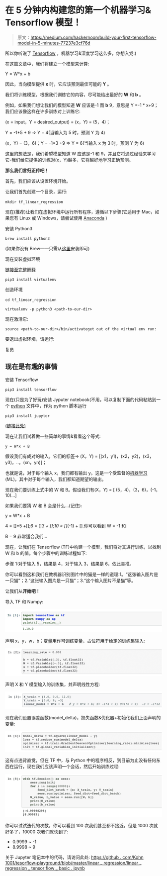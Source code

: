 # 在 5 分钟内构建您的第一个机器学习& Tensorflow 模型！

> 原文：<https://medium.com/hackernoon/build-your-first-tensorflow-model-in-5-minutes-77237e3cf76d>

所以你听说了 [Tensorflow](https://www.tensorflow.org/) ，机器学习&深度学习这么多，你想入党:)

在这篇文章中，我们将建立一个模型来计算:

Y = W*x + b

因此，当向模型提供 **x** 时，它应该预测最佳可能的 **Y** 。

我们将训练模型，根据我们训练它的内容，尽可能给出最好的 **W** 和 **b** 。

例如，如果我们想让我们的模型知道 **W** 应该是-1 而 **b** 9，意思是 Y =-1 * x+9；我们应该像这样在许多训练对上训练它:

(x = input，Y = desired_output) = (x，Y) = (5，4)；

Y = -1*5 + 9 => Y = 4(当输入为 5 时，预测 Y 为 4)

(x，Y) = (3，6)；Y = -1*3 +9 => Y = 6(当输入 x 为 3 时，预测 Y 为 6)

这里的想法是，我们希望模型知道 W 应该是-1 和 9，并且它将通过经验来学习它-我们给它提供的训练对(x，Y)越多，它将越好地学习正确预测。

**那么我们言归正传吧！**

首先，我们应该从设置环境开始。

让我们首先创建一个目录，运行:

`mkdir tf_linear_regression`

现在(推荐)让我们在虚拟环境中运行所有程序，遵循以下步骤(它适用于 Mac，如果您有 Linux 或 Windows，请尝试使用 [Anaconda](https://www.anaconda.com/) )

安装 Python3

```
brew install python3
```

(如果你没有 Brew——只需从[这里](https://brew.sh/)安装即可)

现在安装虚拟环境

[链接至完整解释](https://stackoverflow.com/a/54183964/1340604)

```
pip3 install virtualenv
```

创造环境

`cd tf_linear_regression`

```
virtualenv -p python3 <path-to-our-dir>
```

现在激活它:

```
source <path-to-our-dir>/bin/activateget out of the virtual env run:
```

要退出虚拟环境，请运行:

复员

## 现在是有趣的事情

安装 Tensorflow

```
pip3 install tensorflow
```

现在(只是为了好玩)安装 Jyputer notebook(不用，可以复制下面的代码粘贴到一个 [python](https://hackernoon.com/tagged/python) 文件中，作为 python 脚本运行

```
pip3 install jupyter
```

[(链接此处)](https://jupyter.readthedocs.io/en/latest/install.html)

现在让我们试着做一些简单的事情&看看这个等式:

```
y = W*x + B
```

假设我们有成对的输入，它们的标签=> (X，Y) = [(x1，y1)，(x2，y2)，(x3，y3)，..，(xn，yn)]；

也就是说，对于每个输入 x，我们都有输出 y。这是一个受监督的[机器学习](https://hackernoon.com/tagged/machine-learning) (ML)，其中对于每个输入，我们都知道期望的输出。

现在我们要训练上式中的 W 和 B。假设我们有(X，Y) = [ (5，4)，(3，6)，(-1，10)…]

如果我们要猜 W 和 B 会是什么…(记住):

y = W*x + B

4 = []*5 +[];6 = []*3 + [];10 = []*(-1) + [].你可以看到 W = -1 和

B = 9 非常适合我们…

现在，让我们在 Tensorflow (TF)中构建一个模型，我们将对其进行训练，以找到 W 和 b 的值。每个步骤中的训练过程如下:

步骤 1:对于输入 5，结果是 4，对于输入 3，结果是 6，依此类推。

你可以看到这和我们在教机器识别图片中的猫是一样的道理:1。“这张输入图片是一只猫”；2.“这张输入图片是一只猫”；3.“这个输入图片不是猫”等。

让我们从**开始吧！**

导入 TF 和 Numpy:

![](img/e013abf229799105ca9b1f4594f8703e.png)

声明 x，y，w，b；变量用作可训练变量，占位符用于给定的训练集输入:

![](img/8a854967e39d2cd6c740971b51c0af7a.png)

声明 X 和 Y 模型输入的训练集，并声明线性方程:

![](img/26bc30cb32343cb11f664b15668fc974.png)

现在我们设置误差函数(model_delta)，损失函数&优化器+初始化我们上面声明的变量:

![](img/048d4c80d1b9b6f646780437ec5adce5.png)

这有点违背直觉，但在 TF 中，与 Python 中的程序相反，到目前为止没有任何东西在运行，现在我们应该声明一个会话，然后开始训练过程:

![](img/b0cd2378a110a2bf04f662477c82ec1f.png)

你可以试试迭代的次数，你可以看到 100 次我们甚至都不接近，但是 1000 次就好多了，10000 次我们就快到了:

*   0.9999 ~ -1
*   8.9998 ~ 9

关于 Jupyter 笔记本中的代码，请访问此处:
[https://github . com/Kohn 1001/tesorflow-playground/blob/master/linear _ regression/linear _ regression _ tensor flow _ basic . ipynb](https://github.com/kohn1001/tesorflow-playground/blob/master/linear_regression/linear_regression_tensorflow_basic.ipynb)
